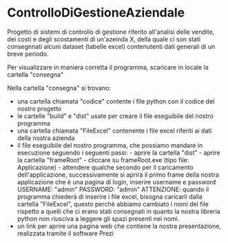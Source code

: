 # ControlloDiGestioneAziendale
Progetto di sistemi di controllo di gestione riferito all'analisi delle vendite, dei costi e degli scostamenti di un'azeinda X, della quale
ci son stati consegnnati alcuni dataset (tabelle excel) contenutenti dati generali di un breve periodo.

Per visualizzare in maniera corretta il programma, scaricare in locale la cartella "consegna" 

Nella cartella "consegna" si trovano:
- una cartella chiamata "codice" contente i file python con il codice del nostro progetto
- le cartelle "build" e "dist" usate per creare il file eseguibile del nostro programma
- una cartella chiamata "FileExcel" contenente i file excel riferiti ai dati della nostra azienda
- il file eseguibile del nostro programma, che possiamo mandare in esecuzione seguendo i seguenti passi:
      - aprire la cartella "dist"
      - aprire la cartella "frameRoot"
      - cliccare su frameRoot.exe (tipo file: Applicazione)
      - attendere qualche secondo per il caricamento dell'applicazione, successivamente si aprirà il primo
         frame della nostra applicazione che è una pagina di login, inserire username e password
         USERNAME:    "admin"
         PASSWORD:   "admin"
         ATTENZIONE: quando il programma chiederà di inserire i file excel, bisogna caricarli dalla cartella
         "FileExcel", questo perchè abbiamo cambiato i nomi dei file rispetto a quelli che ci erano stati consegnati
         in quanto la nostra libreria python non riusciva a leggere gli spazi presenti nei nomi.
- un link per aprire una pagina web che contiene la nostra presentazione, realizzata tramite il software Prezi
